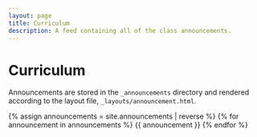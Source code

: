 ```yaml
---
layout: page
title: Curriculum
description: A feed containing all of the class announcements.
---
```


# Curriculum

Announcements are stored in the `_announcements` directory and rendered according to the layout file, `_layouts/announcement.html`.

{% assign announcements = site.announcements | reverse %}
{% for announcement in announcements %}
{{ announcement }}
{% endfor %}
